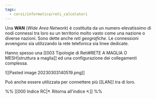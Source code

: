 ```yaml
---
tags:
  - corsi/informatica/reti_calcolatori
---
```

Una **WAN** (*Wide Area Network*) è costituita da un numero elevatissimo di nodi connessi tra loro su un territorio molto vasto come una nazione o diverse nazioni. Sono dette anche *reti geografiche*. Le connessioni avvengono sia utilizzando la rete telefonica sia linee dedicate.

Hanno spesso una [[003 Tipologie di Reti#RETE A MAGLIA O MESH|struttura a maglia]] ed una configurazione dei collegamenti complessa.

![[Pasted image 20230303140519.png]]

Può anche essere utilizzata per connettere più [[LAN]] tra di loro.


%%
[[000 Indice RC|↖ Ritorna all'indice ↖]]
%%
